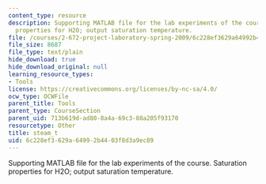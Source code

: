 ```yaml
---
content_type: resource
description: Supporting MATLAB file for the lab experiments of the course. Saturation
  properties for H2O; output saturation temperature.
file: /courses/2-672-project-laboratory-spring-2009/6c228ef3629a64992b4403f8d3a9ec89_steam_t.m
file_size: 8687
file_type: text/plain
hide_download: true
hide_download_original: null
learning_resource_types:
- Tools
license: https://creativecommons.org/licenses/by-nc-sa/4.0/
ocw_type: OCWFile
parent_title: Tools
parent_type: CourseSection
parent_uid: 713b619d-ad80-8a4a-69c3-88a205f93170
resourcetype: Other
title: steam_t
uid: 6c228ef3-629a-6499-2b44-03f8d3a9ec89
---
```

Supporting MATLAB file for the lab experiments of the course. Saturation properties for H2O; output saturation temperature.